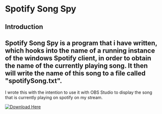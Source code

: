 # Spotify Song Spy

## Introduction

## **Spotify Song Spy** is a program that i have written, which hooks into the name of a running instance of the windows Spotify client, in order to obtain the name of the currently playing song. It then will write the name of this song to a file called "spotifySong.txt".

I wrote this with the intention to use it with OBS Studio to display the song that is currently playing on spotify on my stream.

[![Download Here](http://i.imgur.com/JhcXSJw.png)](https://mega.nz/#!NCRHDaqY!LHZyyMetC51zhcnL0V6F1MHbcWzH1BJpR9-E_p52mlI)
